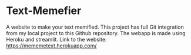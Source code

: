 # Text-Memefier
A website to make your text memified. This project has full Git integration from my local project to this Github repository. The webapp is made using Heroku and streamlit. Link to the website: https://mememetext.herokuapp.com/

